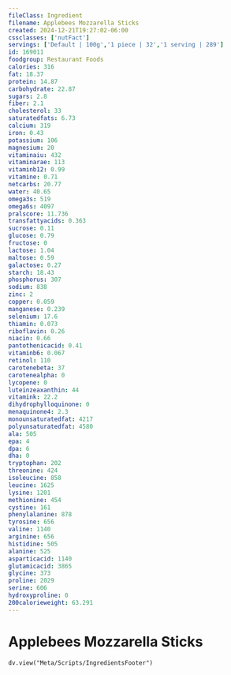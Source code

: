 ```yaml
---
fileClass: Ingredient
filename: Applebees Mozzarella Sticks
created: 2024-12-21T19:27:02-06:00
cssclasses: ['nutFact']
servings: ['Default | 100g','1 piece | 32','1 serving | 289']
id: 169011
foodgroup: Restaurant Foods
calories: 316
fat: 18.37
protein: 14.87
carbohydrate: 22.87
sugars: 2.8
fiber: 2.1
cholesterol: 33
saturatedfats: 6.73
calcium: 319
iron: 0.43
potassium: 106
magnesium: 20
vitaminaiu: 432
vitaminarae: 113
vitaminb12: 0.99
vitamine: 0.71
netcarbs: 20.77
water: 40.65
omega3s: 519
omega6s: 4097
pralscore: 11.736
transfattyacids: 0.363
sucrose: 0.11
glucose: 0.79
fructose: 0
lactose: 1.04
maltose: 0.59
galactose: 0.27
starch: 18.43
phosphorus: 307
sodium: 838
zinc: 2
copper: 0.059
manganese: 0.239
selenium: 17.6
thiamin: 0.073
riboflavin: 0.26
niacin: 0.66
pantothenicacid: 0.41
vitaminb6: 0.067
retinol: 110
carotenebeta: 37
carotenealpha: 0
lycopene: 0
luteinzeaxanthin: 44
vitamink: 22.2
dihydrophylloquinone: 0
menaquinone4: 2.3
monounsaturatedfat: 4217
polyunsaturatedfat: 4580
ala: 505
epa: 4
dpa: 6
dha: 0
tryptophan: 202
threonine: 424
isoleucine: 858
leucine: 1625
lysine: 1201
methionine: 454
cystine: 161
phenylalanine: 878
tyrosine: 656
valine: 1140
arginine: 656
histidine: 505
alanine: 525
asparticacid: 1140
glutamicacid: 3865
glycine: 373
proline: 2029
serine: 606
hydroxyproline: 0
200calorieweight: 63.291
---
```


# Applebees Mozzarella Sticks

```dataviewjs
dv.view("Meta/Scripts/IngredientsFooter")
```
